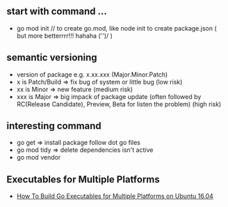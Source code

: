 ## start with command ...
- go mod init <projectname> // to create go.mod, like node init to create package.json ( but more betterrrr!!! hahaha \('')/ )

## semantic versioning
- version of package e.g. x.xx.xxx (Major.Minor.Patch)
- x is Patch/Build => fix bug of system or little bug (low risk) 
- xx is Minor => new feature (medium risk)
- xxx is Major => big impack of package update (often followed by RC(Release Candidate), Preview, Beta for listen the problem) (high risk)

## interesting command
- go get => install package follow dot go files
- go mod tidy => delete dependencies isn't active
- go mod vendor

## Executables for Multiple Platforms
- [How To Build Go Executables for Multiple Platforms on Ubuntu 16.04](https://www.digitalocean.com/community/tutorials/how-to-build-go-executables-for-multiple-platforms-on-ubuntu-16-04)